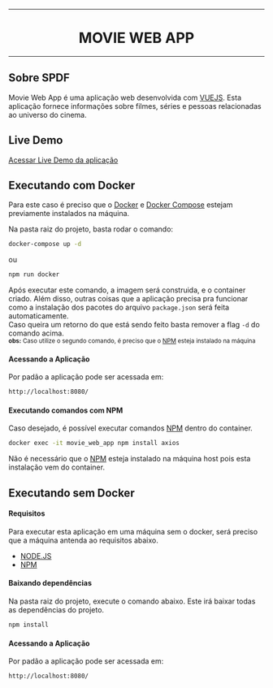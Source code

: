 <hr>
<h1 align=center>MOVIE WEB APP</h1>
<hr>

## Sobre SPDF
Movie Web App é uma aplicação web desenvolvida com [VUEJS](https://vuejs.org/).
Esta aplicação fornece informações sobre filmes, séries e pessoas relacionadas ao universo do cinema.

## Live Demo
[Acessar Live Demo da aplicação](https://caetano-movie-web-app.herokuapp.com/)


## Executando com  Docker
Para este caso é preciso que o [Docker](https://www.docker.com/) e [Docker Compose](https://docs.docker.com/compose/install/) estejam previamente instalados na máquina.

Na pasta raiz do projeto, basta rodar o comando:
```sh
docker-compose up -d
```
ou
```sh
npm run docker
```
Após executar este comando, a imagem será construida, e o container criado.
Além disso, outras coisas que a aplicação precisa pra funcionar como a instalação dos pacotes do arquivo ``` package.json ``` será feita automaticamente. <br />
Caso queira um retorno do que está sendo feito basta remover a flag ``` -d ``` do comando acima. <br />
<small>**obs:** Caso utilize o segundo comando, é preciso que o [NPM](https://www.npmjs.com/) esteja instalado na máquina</small>

#### Acessando a Aplicação
Por padão a aplicação pode ser acessada em:
```sh
http://localhost:8080/
```

#### Executando comandos com NPM
Caso desejado, é possível executar comandos [NPM](https://www.npmjs.com/) dentro do container.
```sh
docker exec -it movie_web_app npm install axios
```

Não é necessário que o [NPM](https://www.npmjs.com/) esteja instalado na máquina host pois esta instalação vem do container.

## Executando sem Docker
#### Requisitos
Para executar esta aplicação em uma máquina sem o docker, será preciso que a máquina antenda ao requisitos abaixo.

- [NODE.JS](https://nodejs.org/en/)
- [NPM](https://www.npmjs.com/)

#### Baixando dependências
Na pasta raiz do projeto, execute o comando abaixo. Este irá baixar todas as dependências do projeto.
```sh
npm install
```

#### Acessando a Aplicação
Por padão a aplicação pode ser acessada em:
```sh
http://localhost:8080/
```
